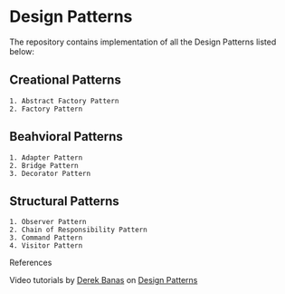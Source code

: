 # Design Patterns 

The repository contains implementation of all the Design Patterns listed below:

## Creational Patterns
	1. Abstract Factory Pattern
	2. Factory Pattern

## Beahvioral Patterns
	1. Adapter Pattern
	2. Bridge Pattern
	3. Decorator Pattern

## Structural Patterns

	
	1. Observer Pattern
	2. Chain of Responsibility Pattern
	3. Command Pattern
	4. Visitor Pattern

References 

Video tutorials by [Derek Banas](https://www.youtube.com/user/derekbanas) on [Design Patterns](https://www.youtube.com/playlist?list=PLF206E906175C7E07)
